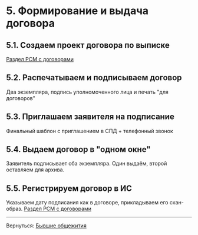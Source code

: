 
   
# 5. Формирование и выдача договора  
## 5.1. Создаем проект договора по выписке  
[Раздел РСМ с договорами](http://webrsm.mlc.gov:5222/RegistersView/RdnContract)  
## 5.2. Распечатываем и подписываем договор  
Два экземпляра, подпись уполномоченного лица и печать "для договоров"  
## 5.3. Приглашаем заявителя на подписание  
Финальный шаблон с приглашением в СПД + телефонный звонок  
## 5.4. Выдаем договор в "одном окне"  
Заявитель подписывает оба экземпляра. Один выдаём, второй оставляем для архива.  
## 5.5. Регистрируем договор в ИС  
Указываем дату подписания как в договоре, прикладываем его скан-образ. [Раздел РСМ с договорами](http://webrsm.mlc.gov:5222/RegistersView/RdnContract)  
  
___  
Вернуться: [Бывшие общежития](./%D0%91%D1%8B%D0%B2%D1%88%D0%B8%D0%B5/%20/%D0%BE%D0%B1%D1%89%D0%B5%D0%B6%D0%B8%D1%82%D0%B8%D1%8F.md#)